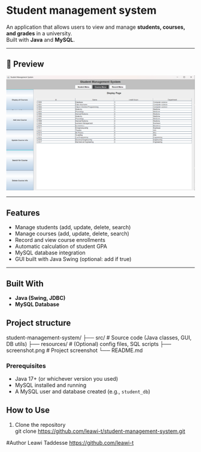 # Student management system

An application that allows users to view and manage **students, courses, and grades** in a university.  
Built with **Java** and **MySQL**.

---

## 📸 Preview
![Project Screenshot](src/screenshot.png) <!-- optional: add a screenshot of your project -->

---

## Features
- Manage students (add, update, delete, search)
- Manage courses (add, update, delete, search)
- Record and view course enrollments
- Automatic calculation of student GPA
- MySQL database integration
- GUI built with Java Swing (optional: add if true)

---

## Built With
- **Java (Swing, JDBC)**
- **MySQL Database**

## Project structure
student-management-system/
├── src/                   # Source code (Java classes, GUI, DB utils)
├── resources/             # (Optional) config files, SQL scripts
├── screenshot.png          # Project screenshot
└── README.md

### Prerequisites
- Java 17+ (or whichever version you used)
- MySQL installed and running
- A MySQL user and database created (e.g., `student_db`)

## How to Use
1. Clone the repository  
   git clone https://github.com/leawi-t/student-management-system.git

#Author
Leawi Taddesse
https://github.com/leawi-t
